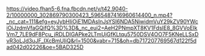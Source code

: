 https://video.fhan5-6.fna.fbcdn.net/v/t42.9040-2/10000000_302869790300423_5965487416960614400_n.mp4?_nc_cat=111&efg=eyJybHIiOjE1MDAsInJsYSI6NDA5NiwidmVuY29kZV90YWciOiJzdmVfaGQifQ%3D%3D&_nc_eui2=AeH2PNmpXT8KV1FdsIE8_8GVVoEIkVm7_7LE9dF8Pcu_jRDLDIGAPke2LTmUjGfKLtqu5750DSV4OO7F5KNeLLSxDvR3oLJd3uJF_IXcBmUIiQ&rl=1500&vabr=715&oh=db717207769567d122f5dad042d02226&oe=5BAD325D
